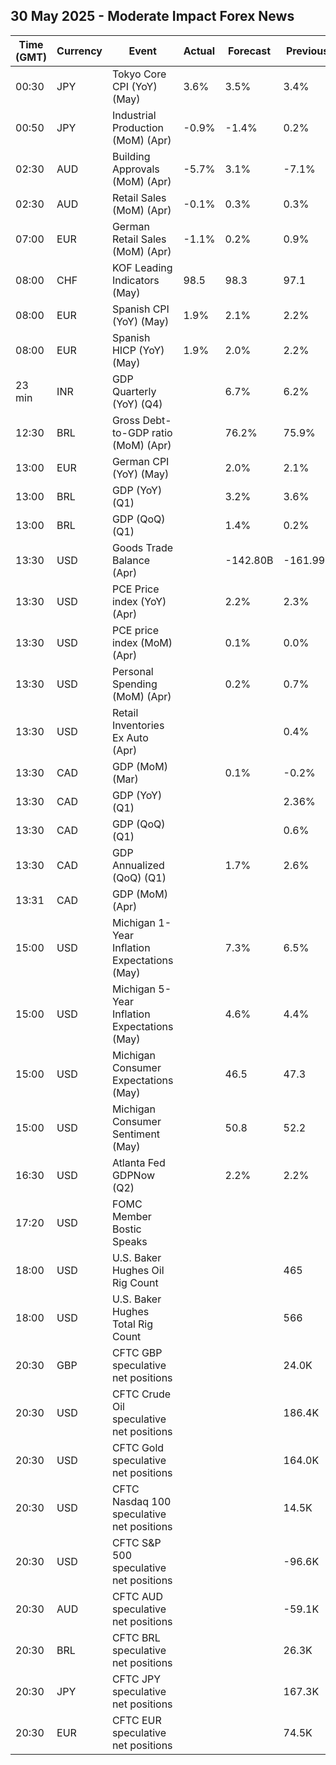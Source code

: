 ## 30 May 2025 - Moderate Impact Forex News

| Time (GMT) | Currency | Event | Actual | Forecast | Previous |
|------|----------|-------|--------|----------|----------|
| 00:30 | JPY | Tokyo Core CPI (YoY) (May) | 3.6% | 3.5% | 3.4% |
| 00:50 | JPY | Industrial Production (MoM) (Apr) | -0.9% | -1.4% | 0.2% |
| 02:30 | AUD | Building Approvals (MoM) (Apr) | -5.7% | 3.1% | -7.1% |
| 02:30 | AUD | Retail Sales (MoM) (Apr) | -0.1% | 0.3% | 0.3% |
| 07:00 | EUR | German Retail Sales (MoM) (Apr) | -1.1% | 0.2% | 0.9% |
| 08:00 | CHF | KOF Leading Indicators (May) | 98.5 | 98.3 | 97.1 |
| 08:00 | EUR | Spanish CPI (YoY) (May) | 1.9% | 2.1% | 2.2% |
| 08:00 | EUR | Spanish HICP (YoY) (May) | 1.9% | 2.0% | 2.2% |
| 23 min | INR | GDP Quarterly (YoY) (Q4) |  | 6.7% | 6.2% |
| 12:30 | BRL | Gross Debt-to-GDP ratio (MoM) (Apr) |  | 76.2% | 75.9% |
| 13:00 | EUR | German CPI (YoY) (May) |  | 2.0% | 2.1% |
| 13:00 | BRL | GDP (YoY) (Q1) |  | 3.2% | 3.6% |
| 13:00 | BRL | GDP (QoQ) (Q1) |  | 1.4% | 0.2% |
| 13:30 | USD | Goods Trade Balance (Apr) |  | -142.80B | -161.99B |
| 13:30 | USD | PCE Price index (YoY) (Apr) |  | 2.2% | 2.3% |
| 13:30 | USD | PCE price index (MoM) (Apr) |  | 0.1% | 0.0% |
| 13:30 | USD | Personal Spending (MoM) (Apr) |  | 0.2% | 0.7% |
| 13:30 | USD | Retail Inventories Ex Auto (Apr) |  |  | 0.4% |
| 13:30 | CAD | GDP (MoM) (Mar) |  | 0.1% | -0.2% |
| 13:30 | CAD | GDP (YoY) (Q1) |  |  | 2.36% |
| 13:30 | CAD | GDP (QoQ) (Q1) |  |  | 0.6% |
| 13:30 | CAD | GDP Annualized (QoQ) (Q1) |  | 1.7% | 2.6% |
| 13:31 | CAD | GDP (MoM) (Apr) |  |  |  |
| 15:00 | USD | Michigan 1-Year Inflation Expectations (May) |  | 7.3% | 6.5% |
| 15:00 | USD | Michigan 5-Year Inflation Expectations (May) |  | 4.6% | 4.4% |
| 15:00 | USD | Michigan Consumer Expectations (May) |  | 46.5 | 47.3 |
| 15:00 | USD | Michigan Consumer Sentiment (May) |  | 50.8 | 52.2 |
| 16:30 | USD | Atlanta Fed GDPNow (Q2) |  | 2.2% | 2.2% |
| 17:20 | USD | FOMC Member Bostic Speaks |  |  |  |
| 18:00 | USD | U.S. Baker Hughes Oil Rig Count |  |  | 465 |
| 18:00 | USD | U.S. Baker Hughes Total Rig Count |  |  | 566 |
| 20:30 | GBP | CFTC GBP speculative net positions |  |  | 24.0K |
| 20:30 | USD | CFTC Crude Oil speculative net positions |  |  | 186.4K |
| 20:30 | USD | CFTC Gold speculative net positions |  |  | 164.0K |
| 20:30 | USD | CFTC Nasdaq 100 speculative net positions |  |  | 14.5K |
| 20:30 | USD | CFTC S&P 500 speculative net positions |  |  | -96.6K |
| 20:30 | AUD | CFTC AUD speculative net positions |  |  | -59.1K |
| 20:30 | BRL | CFTC BRL speculative net positions |  |  | 26.3K |
| 20:30 | JPY | CFTC JPY speculative net positions |  |  | 167.3K |
| 20:30 | EUR | CFTC EUR speculative net positions |  |  | 74.5K |
